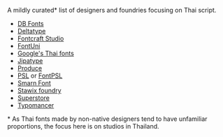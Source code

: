 A mildly curated\* list of designers and foundries focusing on Thai script. 

 - [DB Fonts](https://www.dbfont.biz/fontsample.php)
 - [Deltatype](https://deltaty.pe/fonts/) 
 - [Fontcraft Studio](https://www.fontcraftstudio.com/)
 - [FontUni](https://fontuni.com/)
 - [Google's Thai fonts](https://fonts.google.com/?subset=thai&noto.script=Thai)
 - [Jipatype](https://www.jipatype.com/home)
 - [Produce](www.producebkk.com)
 - [PSL](http://www.fontpsl.com/webpage/myfont/index.php) or [FontPSL](http://www.psl.mundesigns.com/)
 - [Smarn Font](https://smarnfont.net/)
 - [Stawix foundry](https://stawix.com/font/)
 - [Superstore](http://www.superstorefont.com/)
 - [Typomancer](https://typomancer.com/)

\* As Thai fonts made by non-native designers tend to have unfamiliar proportions, the focus here is on studios in Thailand.
